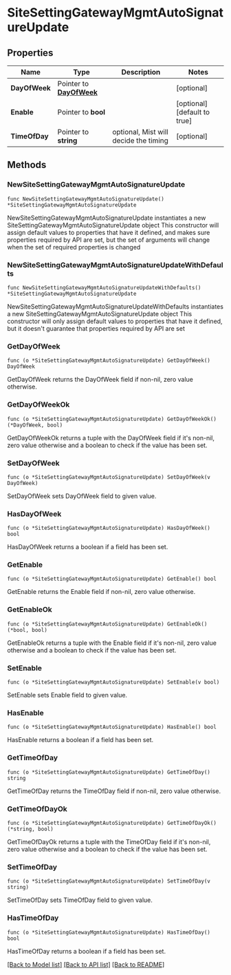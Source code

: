 # SiteSettingGatewayMgmtAutoSignatureUpdate

## Properties

Name | Type | Description | Notes
------------ | ------------- | ------------- | -------------
**DayOfWeek** | Pointer to [**DayOfWeek**](DayOfWeek.md) |  | [optional] 
**Enable** | Pointer to **bool** |  | [optional] [default to true]
**TimeOfDay** | Pointer to **string** | optional, Mist will decide the timing | [optional] 

## Methods

### NewSiteSettingGatewayMgmtAutoSignatureUpdate

`func NewSiteSettingGatewayMgmtAutoSignatureUpdate() *SiteSettingGatewayMgmtAutoSignatureUpdate`

NewSiteSettingGatewayMgmtAutoSignatureUpdate instantiates a new SiteSettingGatewayMgmtAutoSignatureUpdate object
This constructor will assign default values to properties that have it defined,
and makes sure properties required by API are set, but the set of arguments
will change when the set of required properties is changed

### NewSiteSettingGatewayMgmtAutoSignatureUpdateWithDefaults

`func NewSiteSettingGatewayMgmtAutoSignatureUpdateWithDefaults() *SiteSettingGatewayMgmtAutoSignatureUpdate`

NewSiteSettingGatewayMgmtAutoSignatureUpdateWithDefaults instantiates a new SiteSettingGatewayMgmtAutoSignatureUpdate object
This constructor will only assign default values to properties that have it defined,
but it doesn't guarantee that properties required by API are set

### GetDayOfWeek

`func (o *SiteSettingGatewayMgmtAutoSignatureUpdate) GetDayOfWeek() DayOfWeek`

GetDayOfWeek returns the DayOfWeek field if non-nil, zero value otherwise.

### GetDayOfWeekOk

`func (o *SiteSettingGatewayMgmtAutoSignatureUpdate) GetDayOfWeekOk() (*DayOfWeek, bool)`

GetDayOfWeekOk returns a tuple with the DayOfWeek field if it's non-nil, zero value otherwise
and a boolean to check if the value has been set.

### SetDayOfWeek

`func (o *SiteSettingGatewayMgmtAutoSignatureUpdate) SetDayOfWeek(v DayOfWeek)`

SetDayOfWeek sets DayOfWeek field to given value.

### HasDayOfWeek

`func (o *SiteSettingGatewayMgmtAutoSignatureUpdate) HasDayOfWeek() bool`

HasDayOfWeek returns a boolean if a field has been set.

### GetEnable

`func (o *SiteSettingGatewayMgmtAutoSignatureUpdate) GetEnable() bool`

GetEnable returns the Enable field if non-nil, zero value otherwise.

### GetEnableOk

`func (o *SiteSettingGatewayMgmtAutoSignatureUpdate) GetEnableOk() (*bool, bool)`

GetEnableOk returns a tuple with the Enable field if it's non-nil, zero value otherwise
and a boolean to check if the value has been set.

### SetEnable

`func (o *SiteSettingGatewayMgmtAutoSignatureUpdate) SetEnable(v bool)`

SetEnable sets Enable field to given value.

### HasEnable

`func (o *SiteSettingGatewayMgmtAutoSignatureUpdate) HasEnable() bool`

HasEnable returns a boolean if a field has been set.

### GetTimeOfDay

`func (o *SiteSettingGatewayMgmtAutoSignatureUpdate) GetTimeOfDay() string`

GetTimeOfDay returns the TimeOfDay field if non-nil, zero value otherwise.

### GetTimeOfDayOk

`func (o *SiteSettingGatewayMgmtAutoSignatureUpdate) GetTimeOfDayOk() (*string, bool)`

GetTimeOfDayOk returns a tuple with the TimeOfDay field if it's non-nil, zero value otherwise
and a boolean to check if the value has been set.

### SetTimeOfDay

`func (o *SiteSettingGatewayMgmtAutoSignatureUpdate) SetTimeOfDay(v string)`

SetTimeOfDay sets TimeOfDay field to given value.

### HasTimeOfDay

`func (o *SiteSettingGatewayMgmtAutoSignatureUpdate) HasTimeOfDay() bool`

HasTimeOfDay returns a boolean if a field has been set.


[[Back to Model list]](../README.md#documentation-for-models) [[Back to API list]](../README.md#documentation-for-api-endpoints) [[Back to README]](../README.md)


